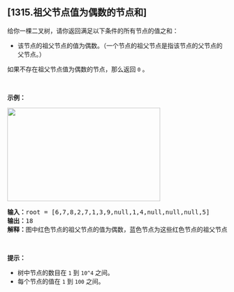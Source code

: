 ## [1315.祖父节点值为偶数的节点和]
<p>给你一棵二叉树，请你返回满足以下条件的所有节点的值之和：</p>

<ul>
	<li>该节点的祖父节点的值为偶数。（一个节点的祖父节点是指该节点的父节点的父节点。）</li>
</ul>

<p>如果不存在祖父节点值为偶数的节点，那么返回&nbsp;<code>0</code> 。</p>

<p>&nbsp;</p>

<p><strong>示例：</strong></p>

<p><strong><img alt="" src="https://assets.leetcode-cn.com/aliyun-lc-upload/uploads/2020/01/10/1473_ex1.png" style="height: 214px; width: 350px;"></strong></p>

<pre><strong>输入：</strong>root = [6,7,8,2,7,1,3,9,null,1,4,null,null,null,5]
<strong>输出：</strong>18
<strong>解释：</strong>图中红色节点的祖父节点的值为偶数，蓝色节点为这些红色节点的祖父节点。
</pre>

<p>&nbsp;</p>

<p><strong>提示：</strong></p>

<ul>
	<li>树中节点的数目在&nbsp;<code>1</code> 到&nbsp;<code>10^4</code>&nbsp;之间。</li>
	<li>每个节点的值在&nbsp;<code>1</code> 到&nbsp;<code>100</code> 之间。</li>
</ul>
